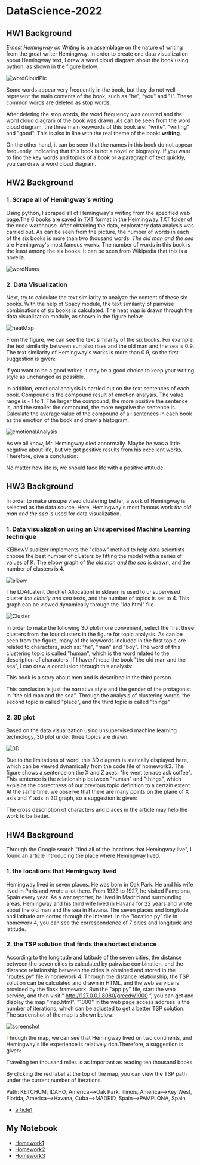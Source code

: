 # DataScience-2022

## HW1 Background
*Ernest Hemingway on Writing* is an assemblage on the nature of writing from the great writer Hemingway. In order to create one data visualization about Hemingway text, I drew a word cloud diagram about the book using python, as shown in the figure below.

![wordCloudPic](https://user-images.githubusercontent.com/96498688/151200165-7d246d24-4390-4b58-b50e-884ee52d1b77.png)

Some words appear very frequently in the book, but they do not well represent the main contents of the book, such as "he", "you" and "I". These common words are deleted as stop words.

After deleting the stop words, the word frequency was counted and the word cloud diagram of the book was drawn. As can be seen from the word cloud diagram, the three main keywords of this book are: "write", "writing" and "good". This is also in line with the real theme of the book: **writing**.

On the other hand, it can be seen that the names in this book do not appear frequently, indicating that this book is not a novel or biography. If you want to find the key words and topics of a book or a paragraph of text quickly, you can draw a word cloud diagram.

## HW2 Background
### 1. Scrape all of Hemingway’s writing
Using python, I scraped all of Hemingway's writing from the specified web page.The 6 books are saved in TXT format in the Heimingway TXT folder of the code warehouse. After obtaining the data, exploratory data analysis was carried out. As can be seen from the picture, the number of words in each of the six books is more than two thousand words. *The old man and the sea* are Hemingway's most famous works. The number of words in this book is the least among the six books. It can be seen from Wikipedia that this is a novella.

![wordNums](https://user-images.githubusercontent.com/96498688/153167170-52f0045b-e7d9-47c9-b958-7f54817276ce.png)

### 2. Data Visualization
Next, try to calculate the text similarity to analyze the content of these six books. With the help of Spacy module, the text similarity of pairwise combinations of six books is calculated. The heat map is drawn through the data visualization module, as shown in the figure below.

![heatMap](https://user-images.githubusercontent.com/96498688/153167260-e7bd2544-18a9-4bb4-801c-072f0afdac09.png)

From the figure, we can see the text similarity of the six books. For example, the text similarity between sun also rises and the old man and the sea is 0.9. The text similarity of Hemingway's works is more than 0.9, so the first suggestion is given:

If you want to be a good writer, it may be a good choice to keep your writing style as unchanged as possible.

In addition, emotional analysis is carried out on the text sentences of each book. Compound is the compound result of emotion analysis. The value range is - 1 to 1. The larger the compound, the more positive the sentence is, and the smaller the compound, the more negative the sentence is. Calculate the average value of the compound of all sentences in each book as the emotion of the book and draw a histogram.

![emotionalAnalysis](https://user-images.githubusercontent.com/96498688/153167225-f63eb12e-c326-459e-a5cd-a8c9bf410585.png)

As we all know, Mr. Hemingway died abnormally. Maybe he was a little negative about life, but we got positive results from his excellent works. Therefore, give a conclusion:

No matter how life is, we should face life with a positive attitude.

## HW3 Background
In order to make unsupervised clustering better, a work of Hemingway is selected as the data source. Here, Hemingway's most famous work *the old man and the sea* is used for data visualization.

### 1. Data visualization using an Unsupervised Machine Learning technique
KElbowVisualizer implements the "elbow" method to help data scientists choose the best number of clusters by fitting the model with a series of values of K. The elbow graph of *the old man and the sea* is drawn, and the number of clusters is 4.

![elbow](https://user-images.githubusercontent.com/96498688/154098485-da661762-c063-4ba6-86d3-2c32055d98aa.png)

The LDA(Latent Dirichlet Allocation) in sklearn is used to unsupervised cluster *the elderly and sea* texts, and the number of topics is set to 4. This graph can be viewed dynamically through the "lda.html" file.

![Cluster](https://user-images.githubusercontent.com/96498688/154098475-865e20c8-85cd-4d2e-9256-6baa79719929.jpg)

In order to make the following 3D plot more convenient, select the first three clusters from the four clusters in the figure for topic analysis. As can be seen from the figure, many of the keywords included in the first topic are related to characters, such as: "he", "man" and "boy". The word of this clustering topic is called "human", which is the word related to the description of characters. If I haven't read the book "the old man and the sea", I can draw a conclusion through this analysis:

This book is a story about men and is described in the third person.

This conclusion is just the narrative style and the gender of the protagonist in "the old man and the sea". Through the analysis of clustering words, the second topic is called "place", and the third topic is called "things"

### 2. 3D plot
Based on the data visualization using unsupervised machine learning technology, 3D plot under three topics are drawn.

![3D](https://user-images.githubusercontent.com/96498688/154098465-8b8e3a72-197f-4e6d-ba24-fdcfe38e33ea.jpg)

Due to the limitations of word, this 3D diagram is statically displayed here, which can be viewed dynamically from the code file of homework3. The figure shows a sentence on the X and Z axes: "he went terrace ask coffee". This sentence is the relationship between "human" and "things", which explains the correctness of our previous topic definition to a certain extent. At the same time, we observe that there are many points on the plane of X axis and Y axis in 3D graph, so a suggestion is given:

The cross description of characters and places in the article may help the work to be better.

## HW4 Background
Through the Google search "find all of the locations that Hemingway live", I found an article introducing the place where Hemingway lived.

### 1. the locations that Hemingway lived
Hemingway lived in seven places. He was born in Oak Park. He and his wife lived in Paris and wrote a lot there. From 1923 to 1927, he visited Pamplona, Spain every year. As a war reporter, he lived in Madrid and surrounding areas. Hemingway and his third wife lived in Havana for 22 years and wrote about the old man and the sea in Havana.
The seven places and longitude and latitude are sorted through the Internet. In the "location.py" file in homework 4, you can see the correspondence of 7 cities and longitude and latitude.

### 2. the TSP solution that finds the shortest distance
According to the longitude and latitude of the seven cities, the distance between the seven cities is calculated by pairwise combination, and the distance relationship between the cities is obtained and stored in the "routes.py" file in homework 4.
Through the distance relationship, the TSP solution can be calculated and drawn in HTML, and the web service is provided by the flask framework.
Run the "app.py" file, start the web service, and then visit “ http://127.0.0.1:8080/greedy/1000 ”, you can get and display the map "map.html". "1000" in the web page access address is the number of iterations, which can be adjusted to get a better TSP solution. The screenshot of the map is shown below:

![screenshot](https://user-images.githubusercontent.com/96498688/155317188-dcf98f4b-3e0a-40eb-af7e-13a00c9b5340.jpg)

Through the map, we can see that Hemingway lived on two continents, and Hemingway's life experience is relatively rich.Therefore, a suggestion is given:

Traveling ten thousand miles is as important as reading ten thousand books.

By clicking the red label at the top of the map, you can view the TSP path under the current number of iterations.

Path: KETCHUM, IDAHO, America-->Oak Park, Illinois, America-->Key West, Florida, America-->Havana, Cuba-->MADRID, Spain-->PAMPLONA, Spain


* [article1](https://www.nytimes.com/2015/10/04/travel/places-where-hemingway-lived-or-traveled.html)

## My Notebook

* [Homework1](https://github.com/Yueyuetian1/DataScience-2022/blob/main/HW1/HWEEK1.ipynb)
* [Homework2](https://github.com/Yueyuetian1/DataScience-2022/blob/main/HW2/HWEEK2.ipynb)
* [Homework3](https://github.com/Yueyuetian1/DataScience-2022/blob/main/HW3/HWEEk3.ipynb)
